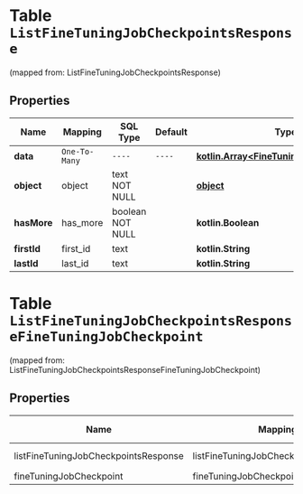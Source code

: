 
# Table `ListFineTuningJobCheckpointsResponse`
(mapped from: ListFineTuningJobCheckpointsResponse)

## Properties
Name | Mapping | SQL Type | Default | Type | Description | Notes
---- | ------- | -------- | ------- | ---- | ----------- | -----
**data** | `One-To-Many` | `----` | `----`  | [**kotlin.Array&lt;FineTuningJobCheckpoint&gt;**](FineTuningJobCheckpoint.md) |  | 
**object** | object | text NOT NULL |  | [**object**](#Object) |  | 
**hasMore** | has_more | boolean NOT NULL |  | **kotlin.Boolean** |  | 
**firstId** | first_id | text |  | **kotlin.String** |  |  [optional]
**lastId** | last_id | text |  | **kotlin.String** |  |  [optional]


# **Table `ListFineTuningJobCheckpointsResponseFineTuningJobCheckpoint`**
(mapped from: ListFineTuningJobCheckpointsResponseFineTuningJobCheckpoint)

## Properties
Name | Mapping | SQL Type | Default | Type | Description | Notes
---- | ------- | -------- | ------- | ---- | ----------- | -----
listFineTuningJobCheckpointsResponse | listFineTuningJobCheckpointsResponse | long | | kotlin.Long | Primary Key | *one*
fineTuningJobCheckpoint | fineTuningJobCheckpoint | long | | kotlin.Long | Foreign Key | *many*







